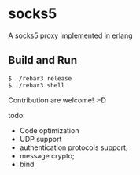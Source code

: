 socks5
=====

A socks5 proxy implemented in erlang

Build and Run
-----

    $ ./rebar3 release
    $ ./rebar3 shell
    

Contribution are welcome! :-D

todo:

- Code optimization
- UDP support
- authentication protocols support;
- message crypto;
- bind
